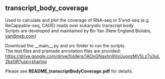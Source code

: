 ## transcript_body_coverage
Used to calculate and plot the coverage of RNA-seq or 5'end-seq (e.g. ReCappable-seq, CAGE) reads over eukaryotic transcript body <br>
Scripts are developed and maintained by Bo Yan (New England Biolabs, yan@neb.com) <br>

Download the \_\_main\_\_.py and src folder to run the scripts. <br>
The test files and premade annotation files are provided: <br>
https://drive.google.com/drive/folders/1AOnGNaxhn9VsUuonzMV5Lz7u3uL2bzGR?usp=sharing <br>

Please see **README_transcriptBodyCoverage.pdf** for details. <br>
